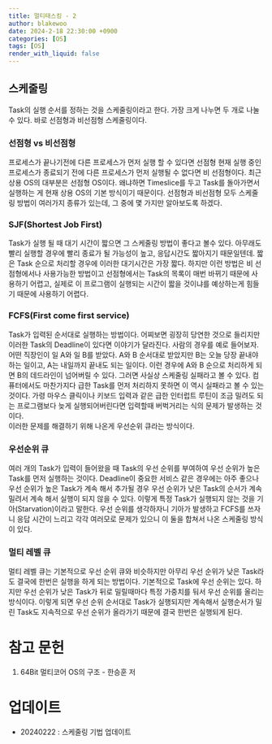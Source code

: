 ```yaml
---
title: 멀티태스킹 - 2
author: blakewoo
date: 2024-2-18 22:30:00 +0900
categories: [OS]
tags: [OS]
render_with_liquid: false
---
```


## 스케줄링
Task의 실행 순서를 정하는 것을 스케줄링이라고 한다.
가장 크게 나누면 두 개로 나눌 수 있다.
바로 선점형과 비선점형 스케줄링이다.

### 선점형 vs 비선점형
프로세스가 끝나기전에 다른 프로세스가 먼저 실행 할 수 있다면 선점형
현재 실행 중인 프로세스가 종료되기 전에 다른 프로세스가 먼저 실행될 수 없다면 비 선점형이다.
최근 상용 OS의 대부분은 선점형 OS이다.
왜냐하면 Timeslice를 두고 Task를 돌아가면서 실행하는 게 현재 상용 OS의 기본 방식이기 때문이다.
선점형과 비선점형 모두 스케줄링 방법이 여러가지 종류가 있는데, 그 중에 몇 가지만 알아보도록 하겠다.

### SJF(Shortest Job First)
Task가 실행 될 때 대기 시간이 짧으면 그 스케줄링 방법이 좋다고 볼수 있다. 아무래도 빨리 실행할 경우에
빨리 종료가 될 가능성이 높고, 응답시간도 짧아지기 때문일텐데. 짧은 Task 순으로 처리할 경우에
이러한 대기시간은 가장 짧다. 하지만 이런 방법은 비 선점형에서나 사용가능한 방법이고
선점형에서는 Task의 목록이 매번 바뀌기 때문에 사용하기 어렵고, 실제로 이 프로그램이 실행되는 시간이
짧을 것이냐를 예상하는게 힘들기 때문에 사용하기 어렵다.

### FCFS(First come first service)
Task가 입력된 순서대로 실행하는 방법이다. 어찌보면 굉장히 당연한 것으로 들리지만
이러한 Task의 Deadline이 있다면 이야기가 달라진다.
사람의 경우를 예로 들어보자. 어떤 직장인이 일 A와 일 B를 받았다.
A와 B 순서대로 받았지만 B는 오늘 당장 끝내야하는 일이고, A는 내일까지 끝내도 되는 일이다.
이런 경우에 A와 B 순으로 처리하게 되면 B의 데드라인이 넘어버릴 수 있다.
그러면 사실상 스케줄링 실패라고 볼 수 있다.
컴퓨터에서도 마찬가지다 급한 Task를 먼저 처리하지 못하면 이 역시 실패라고 볼 수 있는것이다.
가령 마우스 클릭이나 키보드 입력과 같은 급한 인터럽트 루틴이 조금 밀려도 되는 프로그램보다
늦게 실행되어버린다면 입력할때 버벅거리는 식의 문제가 발생하는 것이다.   
이러한 문제를 해결하기 위해 나온게 우선순위 큐라는 방식이다.

### 우선순위 큐
여러 개의 Task가 입력이 들어왔을 때 Task의 우선 순위를 부여하여 우선 순위가 높은 Task를
먼저 실행하는 것이다. Deadline이 중요한 서비스 같은 경우에는 아주 좋으나
우선 순위가 높은 Task가 계속 해서 추가될 경우 우선 순위가 낮은 Task의 순서가 계속 밀려서
계속 해서 실행이 되지 않을 수 있다.
이렇게 특정 Task가 실행되지 않는 것을 기아(Starvation)이라고 말한다.
우선 순위를 생각하자니 기아가 발생하고 FCFS를 쓰자니 응답 시간이 느리고
각각 여러모로 문제가 있으니 이 둘을 합쳐서 나온 스케줄링 방식이 있다.

### 멀티 레벨 큐
멀티 레벨 큐는 기본적으로 우선 순위 큐와 비슷하지만 아무리 우선 순위가 낮은 Task라도
결국에 한번은 실행을 하게 되는 방법이다.
기본적으로 Task에 우선 순위는 있다. 하지만 우선 순위가 낮은 Task가 뒤로 밀릴때마다
특정 가중치를 둬서 우선 순위를 올리는 방식이다.
이렇게 되면 우선 순위 순서대로 Task가 실행되지만 계속해서 실행순서가 밀린 Task도
지속적으로 우선 순위가 올라가기 때문에 결국 한번은 실행되게 된다.



# 참고 문헌
1. 64Bit 멀티코어 OS의 구조 - 한승훈 저

# 업데이트
- 20240222 : 스케줄링 기법 업데이트
